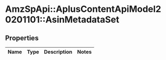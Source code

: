 # AmzSpApi::AplusContentApiModel20201101::AsinMetadataSet

## Properties
Name | Type | Description | Notes
------------ | ------------- | ------------- | -------------

